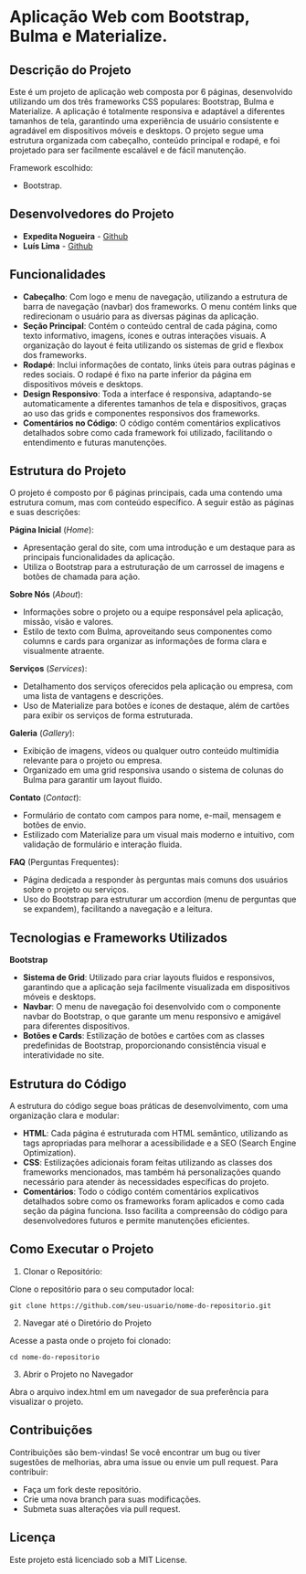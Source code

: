 # Aplicação Web com Bootstrap, Bulma e Materialize.

## Descrição do Projeto

Este é um projeto de aplicação web composta por 6 páginas, desenvolvido utilizando um dos três frameworks CSS populares: Bootstrap, Bulma e Materialize. A aplicação é totalmente responsiva e adaptável a diferentes tamanhos de tela, garantindo uma experiência de usuário consistente e agradável em dispositivos móveis e desktops. O projeto segue uma estrutura organizada com cabeçalho, conteúdo principal e rodapé, e foi projetado para ser facilmente escalável e de fácil manutenção.

Framework escolhido:

- Bootstrap.

## Desenvolvedores do Projeto

- **Expedita Nogueira** - [Github](https://github.com/ExpeditaNogueira)
- **Luís Lima** - [Github](https://github.com/LGSLima)

## Funcionalidades

- **Cabeçalho**: Com logo e menu de navegação, utilizando a estrutura de barra de navegação (navbar) dos frameworks. O menu contém links que redirecionam o usuário para as diversas páginas da aplicação.
- **Seção Principal**: Contém o conteúdo central de cada página, como texto informativo, imagens, ícones e outras interações visuais. A organização do layout é feita utilizando os sistemas de grid e flexbox dos frameworks.
- **Rodapé**: Inclui informações de contato, links úteis para outras páginas e redes sociais. O rodapé é fixo na parte inferior da página em dispositivos móveis e desktops.
- **Design Responsivo**: Toda a interface é responsiva, adaptando-se automaticamente a diferentes tamanhos de tela e dispositivos, graças ao uso das grids e componentes responsivos dos frameworks.
- **Comentários no Código**: O código contém comentários explicativos detalhados sobre como cada framework foi utilizado, facilitando o entendimento e futuras manutenções.

## Estrutura do Projeto

O projeto é composto por 6 páginas principais, cada uma contendo uma estrutura comum, mas com conteúdo específico. A seguir estão as páginas e suas descrições:

**Página Inicial** (*Home*):
- Apresentação geral do site, com uma introdução e um destaque para as principais funcionalidades da aplicação.
- Utiliza o Bootstrap para a estruturação de um carrossel de imagens e botões de chamada para ação.

**Sobre Nós** (*About*):
- Informações sobre o projeto ou a equipe responsável pela aplicação, missão, visão e valores.
- Estilo de texto com Bulma, aproveitando seus componentes como columns e cards para organizar as informações de forma clara e visualmente atraente.

**Serviços** (*Services*):
- Detalhamento dos serviços oferecidos pela aplicação ou empresa, com uma lista de vantagens e descrições.
- Uso de Materialize para botões e ícones de destaque, além de cartões para exibir os serviços de forma estruturada.

**Galeria** (*Gallery*):
- Exibição de imagens, vídeos ou qualquer outro conteúdo multimídia relevante para o projeto ou empresa.
- Organizado em uma grid responsiva usando o sistema de colunas do Bulma para garantir um layout fluido.

**Contato** (*Contact*):
- Formulário de contato com campos para nome, e-mail, mensagem e botões de envio.
- Estilizado com Materialize para um visual mais moderno e intuitivo, com validação de formulário e interação fluida.

**FAQ** (Perguntas Frequentes):
- Página dedicada a responder às perguntas mais comuns dos usuários sobre o projeto ou serviços.
- Uso do Bootstrap para estruturar um accordion (menu de perguntas que se expandem), facilitando a navegação e a leitura.

## Tecnologias e Frameworks Utilizados

**Bootstrap**

- **Sistema de Grid**: Utilizado para criar layouts fluidos e responsivos, garantindo que a aplicação seja facilmente visualizada em dispositivos móveis e desktops.
- **Navbar**: O menu de navegação foi desenvolvido com o componente navbar do Bootstrap, o que garante um menu responsivo e amigável para diferentes dispositivos.
- **Botões e Cards**: Estilização de botões e cartões com as classes predefinidas de Bootstrap, proporcionando consistência visual e interatividade no site.

## Estrutura do Código

A estrutura do código segue boas práticas de desenvolvimento, com uma organização clara e modular:

- **HTML**: Cada página é estruturada com HTML semântico, utilizando as tags apropriadas para melhorar a acessibilidade e a SEO (Search Engine Optimization).
- **CSS**: Estilizações adicionais foram feitas utilizando as classes dos frameworks mencionados, mas também há personalizações quando necessário para atender às necessidades específicas do projeto.
- **Comentários**: Todo o código contém comentários explicativos detalhados sobre como os frameworks foram aplicados e como cada seção da página funciona. Isso facilita a compreensão do código para desenvolvedores futuros e permite manutenções eficientes.

## Como Executar o Projeto

1. Clonar o Repositório:

Clone o repositório para o seu computador local:

```
git clone https://github.com/seu-usuario/nome-do-repositorio.git
```

2. Navegar até o Diretório do Projeto

Acesse a pasta onde o projeto foi clonado:

```
cd nome-do-repositorio
```

3. Abrir o Projeto no Navegador

Abra o arquivo index.html em um navegador de sua preferência para visualizar o projeto.

## Contribuições

Contribuições são bem-vindas! Se você encontrar um bug ou tiver sugestões de melhorias, abra uma issue ou envie um pull request. Para contribuir:

- Faça um fork deste repositório.
- Crie uma nova branch para suas modificações.
- Submeta suas alterações via pull request.

## Licença

Este projeto está licenciado sob a MIT License.